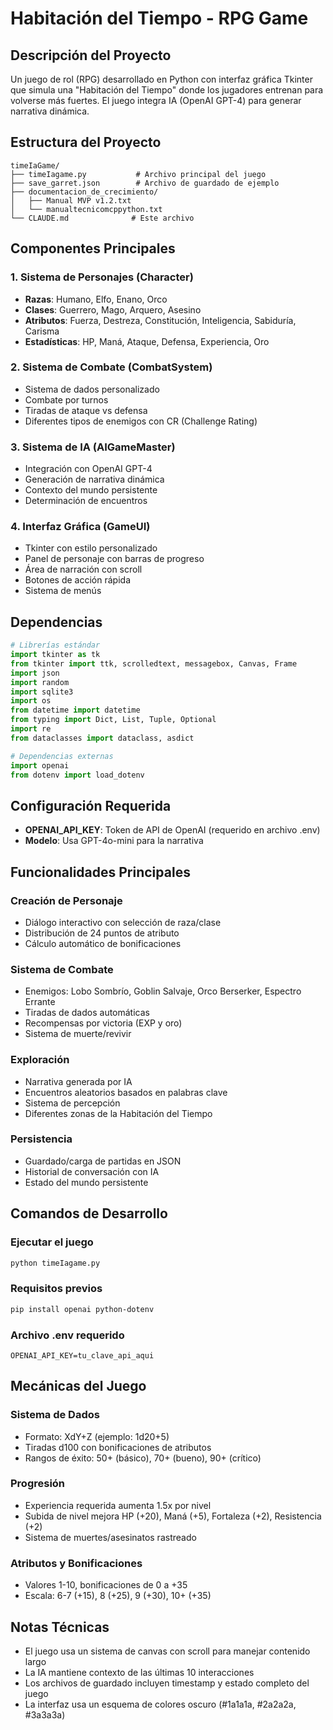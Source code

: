 # Habitación del Tiempo - RPG Game

## Descripción del Proyecto
Un juego de rol (RPG) desarrollado en Python con interfaz gráfica Tkinter que simula una "Habitación del Tiempo" donde los jugadores entrenan para volverse más fuertes. El juego integra IA (OpenAI GPT-4) para generar narrativa dinámica.

## Estructura del Proyecto
```
timeIaGame/
├── timeIagame.py           # Archivo principal del juego
├── save_garret.json        # Archivo de guardado de ejemplo
├── documentacion_de_crecimiento/
│   ├── Manual MVP v1.2.txt
│   └── manualtecnicomcppython.txt
└── CLAUDE.md              # Este archivo
```

## Componentes Principales

### 1. Sistema de Personajes (Character)
- **Razas**: Humano, Elfo, Enano, Orco
- **Clases**: Guerrero, Mago, Arquero, Asesino
- **Atributos**: Fuerza, Destreza, Constitución, Inteligencia, Sabiduría, Carisma
- **Estadísticas**: HP, Maná, Ataque, Defensa, Experiencia, Oro

### 2. Sistema de Combate (CombatSystem)
- Sistema de dados personalizado
- Combate por turnos
- Tiradas de ataque vs defensa
- Diferentes tipos de enemigos con CR (Challenge Rating)

### 3. Sistema de IA (AIGameMaster)
- Integración con OpenAI GPT-4
- Generación de narrativa dinámica
- Contexto del mundo persistente
- Determinación de encuentros

### 4. Interfaz Gráfica (GameUI)
- Tkinter con estilo personalizado
- Panel de personaje con barras de progreso
- Área de narración con scroll
- Botones de acción rápida
- Sistema de menús

## Dependencias
```python
# Librerías estándar
import tkinter as tk
from tkinter import ttk, scrolledtext, messagebox, Canvas, Frame
import json
import random
import sqlite3
import os
from datetime import datetime
from typing import Dict, List, Tuple, Optional
import re
from dataclasses import dataclass, asdict

# Dependencias externas
import openai
from dotenv import load_dotenv
```

## Configuración Requerida
- **OPENAI_API_KEY**: Token de API de OpenAI (requerido en archivo .env)
- **Modelo**: Usa GPT-4o-mini para la narrativa

## Funcionalidades Principales

### Creación de Personaje
- Diálogo interactivo con selección de raza/clase
- Distribución de 24 puntos de atributo
- Cálculo automático de bonificaciones

### Sistema de Combate
- Enemigos: Lobo Sombrío, Goblin Salvaje, Orco Berserker, Espectro Errante
- Tiradas de dados automáticas
- Recompensas por victoria (EXP y oro)
- Sistema de muerte/revivir

### Exploración
- Narrativa generada por IA
- Encuentros aleatorios basados en palabras clave
- Sistema de percepción
- Diferentes zonas de la Habitación del Tiempo

### Persistencia
- Guardado/carga de partidas en JSON
- Historial de conversación con IA
- Estado del mundo persistente

## Comandos de Desarrollo

### Ejecutar el juego
```bash
python timeIagame.py
```

### Requisitos previos
```bash
pip install openai python-dotenv
```

### Archivo .env requerido
```
OPENAI_API_KEY=tu_clave_api_aqui
```

## Mecánicas del Juego

### Sistema de Dados
- Formato: XdY+Z (ejemplo: 1d20+5)
- Tiradas d100 con bonificaciones de atributos
- Rangos de éxito: 50+ (básico), 70+ (bueno), 90+ (crítico)

### Progresión
- Experiencia requerida aumenta 1.5x por nivel
- Subida de nivel mejora HP (+20), Maná (+5), Fortaleza (+2), Resistencia (+2)
- Sistema de muertes/asesinatos rastreado

### Atributos y Bonificaciones
- Valores 1-10, bonificaciones de 0 a +35
- Escala: 6-7 (+15), 8 (+25), 9 (+30), 10+ (+35)

## Notas Técnicas
- El juego usa un sistema de canvas con scroll para manejar contenido largo
- La IA mantiene contexto de las últimas 10 interacciones
- Los archivos de guardado incluyen timestamp y estado completo del juego
- La interfaz usa un esquema de colores oscuro (#1a1a1a, #2a2a2a, #3a3a3a)